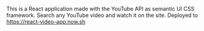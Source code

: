This is a React application made with the YouTube API as semantic UI CSS framework. Search any YouTube video and watch it on the site. Deployed to https://react-video-app.now.sh
